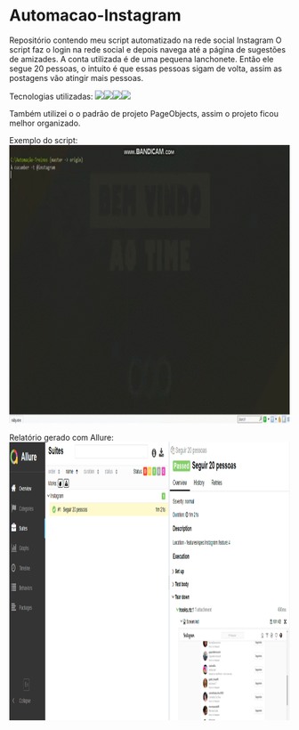 # Automacao-Instagram
Repositório contendo meu script automatizado na rede social Instagram
O script faz o login na rede social e depois navega até a página de sugestões de amizades. A conta utilizada é de uma pequena lanchonete.
Então ele segue 20 pessoas, o intuito é que essas pessoas sigam de volta, assim as postagens vão atingir mais pessoas.

Tecnologias utilizadas: 
![](https://img.shields.io/badge/Framework-Selenium-green)![](https://img.shields.io/badge/Framework-Cucumber-yellowgreen)![](https://img.shields.io/badge/Language-Gherkin-brightgreen)![](https://img.shields.io/badge/Language-Ruby-red)

Também utilizei o o padrão de projeto PageObjects, assim o projeto ficou melhor organizado.  

Exemplo do script:  
<img src="https://github.com/FernandoSilva11/Automacao-Ruby/blob/main/Automacao-Ruby/Instagram/demonstra%C3%A7%C3%A3o_instagram.gif" width="1500" height="500" />

Relatório gerado com Allure:  
<img src="https://github.com/FernandoSilva11/Automacao-Ruby/blob/main/Automacao-Ruby/Instagram/logs/allure-report.PNG" width="1500" height="500" />
